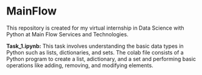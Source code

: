 # MainFlow
This repository is created for my virtual internship in Data Science with Python at Main Flow Services and Technologies.

**Task_1.ipynb:** This task involves understanding the basic data types in Python such as lists, dictionaries, and sets. 
The colab file consists of a Python program to create a list, adictionary, and a set and performing basic operations like adding, removing, and modifying elements.
